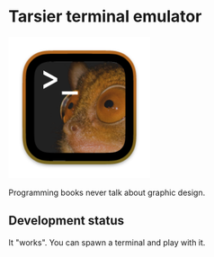 # Tarsier terminal emulator

<img src="./tarsier_logo.png" alt="Tarsier logo" style="width: 50%;">

Programming books never talk about graphic design.

## Development status

It "works". You can spawn a terminal and play with it.
